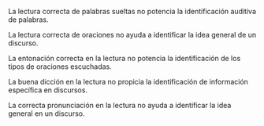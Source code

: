 
La lectura correcta de palabras sueltas no potencia la identificación auditiva de palabras.

La lectura correcta de oraciones no ayuda a identificar la idea general de un discurso.

La entonación correcta en la lectura no potencia la identificación de los tipos de oraciones escuchadas.

La buena dicción en la lectura no propicia la identificación de información específica en discursos.

La correcta pronunciación en la lectura no ayuda a identificar la idea general en un discurso.